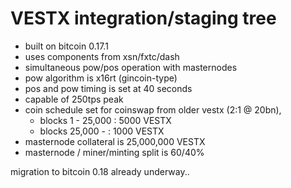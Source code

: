 VESTX integration/staging tree
==============================

- built on bitcoin 0.17.1
- uses components from xsn/fxtc/dash 
- simultaneous pow/pos operation with masternodes
- pow algorithm is x16rt (gincoin-type)
- pos and pow timing is set at 40 seconds
- capable of 250tps peak
- coin schedule set for coinswap from older vestx (2:1 @ 20bn),
  - blocks 1 - 25,000 : 5000 VESTX
  - blocks 25,000 -   : 1000 VESTX
- masternode collateral is 25,000,000 VESTX
- masternode / miner/minting split is 60/40%

migration to bitcoin 0.18 already underway..

